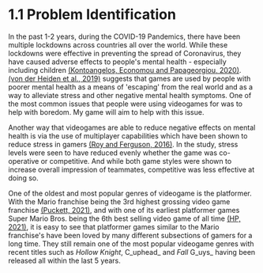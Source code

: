 # 1.1 Problem Identification

In the past 1-2 years, during the COVID-19 Pandemics, there have been multiple lockdowns across countries all over the world. While these lockdowns were effective in preventing the spread of Coronavirus, they have caused adverse effects to people's mental health - especially including children [(Kontoangelos, Economou and Papageorgiou, 2020)](../reference-list.md). [(von der Heiden et al., 2019)](../reference-list.md) suggests that games are used by people with poorer mental health as a means of 'escaping' from the real world and as a way to alleviate stress and other negative mental health symptoms. One of the most common issues that people were using videogames for was to help with boredom. My game will aim to help with this issue.

Another way that videogames are able to reduce negative effects on mental health is via the use of multiplayer capabilities which have been shown to reduce stress in gamers [(Roy and Ferguson, 2016)](../reference-list.md). In the study, stress levels were seen to have reduced evenly whether the game was co-operative or competitive. And while both game styles were shown to increase overall impression of teammates, competitive was less effective at doing so.

One of the oldest and most popular genres of videogame is the platformer. With the Mario franchise being the 3rd highest grossing video game franchise [(Puckett, 2021)](../reference-list.md), and with one of its earliest platformer games Super Mario Bros. being the 6th best selling video game of all time [(HP, 2021)](../reference-list.md), it is easy to see that platformer games similar to the Mario franchise's have been loved by many different subsections of gamers for a long time. They still remain one of the most popular videogame genres with recent titles such as _Hollow Knight_, C_uphead_ and _Fall_ G_uys_ having been released all within the last 5 years.



